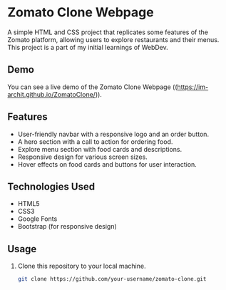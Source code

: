 
# Zomato Clone Webpage

A simple HTML and CSS project that replicates some features of the Zomato platform, allowing users to explore restaurants and their menus. This project is a part of my initial learnings of WebDev.


## Demo

You can see a live demo of the Zomato Clone Webpage ((https://im-archit.github.io/ZomatoClone/)).

## Features

- User-friendly navbar with a responsive logo and an order button.
- A hero section with a call to action for ordering food.
- Explore menu section with food cards and descriptions.
- Responsive design for various screen sizes.
- Hover effects on food cards and buttons for user interaction.

## Technologies Used

- HTML5
- CSS3
- Google Fonts
- Bootstrap (for responsive design)

## Usage

1. Clone this repository to your local machine.

   ```bash
   git clone https://github.com/your-username/zomato-clone.git
